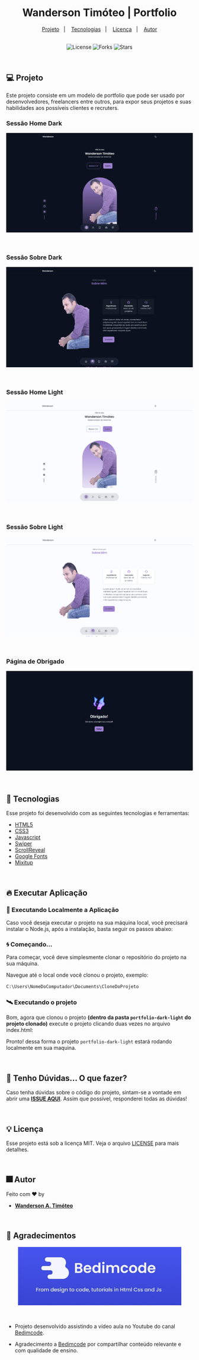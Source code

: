 <h1 align="center">
  Wanderson Timóteo | Portfolio
</h1>

<div align="center">
  <a href="#-projeto">Projeto</a>&nbsp;&nbsp;&nbsp;|&nbsp;&nbsp;&nbsp;
  <a href="#-tecnologias">Tecnologias</a>&nbsp;&nbsp;&nbsp;|&nbsp;&nbsp;&nbsp;
  <a href="#-licença">Licença</a>&nbsp;&nbsp;&nbsp;|&nbsp;&nbsp;&nbsp;
  <a href="#-autor">Autor</a>
</div>

<br> 

<p align="center">
  <img  src="https://img.shields.io/static/v1?label=license&message=MIT&color=15C3D6&labelColor=000000" alt="License">
  <img src="https://img.shields.io/github/forks/Wanderson-A-Timoteo/nlw-heat-origin?label=forks&message=MIT&color=15C3D6&labelColor=000000" alt="Forks">
  <img src="https://img.shields.io/github/stars/Wanderson-A-Timoteo/nlw-heat-origin?label=stars&message=MIT&color=15C3D6&labelColor=000000" alt="Stars">
</p>

<br>

## 💻 Projeto

Este projeto consiste em um modelo de portfolio que pode ser usado por desenvolvedores, freelancers entre outros, para expor seus projetos e suas habilidades aos possíveis clientes e recruters. 
<br>

### Sessão Home Dark

<p align="center">
    <img alt="Imagem da Sessão home Dark" title="Sessão Home Dark" 
    src=".github/home-dark.png" />
</p>
<br>

### Sessão Sobre Dark
<p align="center">
    <img alt="Imagem da Sessão Sobre Dark" title="Sessão Sobre Dark" 
    src=".github/sobre-dark.png" />
</p>
<br>

### Sessão Home Light 

<p align="center">
    <img alt="Imagem da Sessão Home Light" title="Sessão Home Light" 
    src=".github/home-light.png" />
</p>
<br>

### Sessão Sobre Light
<p align="center">
    <img alt="Imagem da Sessão Sobre Light" title="Sessão Sobre Light" 
    src=".github/sobre-light.png" />
</p>
<br>

### Página de Obrigado
<p align="center">
    <img alt="Imagem da Tela de obrigado" title="Tela de obrigado" 
    src=".github/obrigado.png" />
</p>
<br>

## 🚀 Tecnologias

Esse projeto foi desenvolvido com as seguintes tecnologias e ferramentas:

- [HTML5](https://www.w3schools.com/html/)
- [CSS3](https://www.w3schools.com/Css/)
- [Javascript](https://www.w3schools.com/js/DEFAULT.asp)
- [Swiper](https://swiperjs.com/)
- [ScrollReveal](https://scrollrevealjs.org/)
- [Google Fonts](https://fonts.google.com/)
- [Mixitup](https://www.kunkalabs.com/mixitup/)

<br>

## 🔥 Executar Aplicação

### 🎇 Executando Localmente a Aplicação

Caso você deseja executar o projeto na sua máquina local, você precisará instalar o Node.js, após a instalação, basta seguir os passos abaixo:

### 🌀 Começando...

Para começar, você deve simplesmente clonar o repositório do projeto na sua máquina.

Navegue até o local onde você clonou o projeto, exemplo:

```sh
C:\Users\NomeDoComputador\Documents\CloneDoProjeto
```

### 🛰️ Executando o projeto

Bom, agora que clonou o projeto **(dentro da pasta `portfolio-dark-light` do projeto clonado)** execute o projeto clicando duas vezes no arquivo index.html:

Pronto! dessa forma o projeto `portfolio-dark-light` estará rodando localmente em sua maquina.

<br>

## 🚩 Tenho Dúvidas... O que fazer?

Caso tenha dúvidas sobre o código do projeto, sintam-se a vontade em abrir uma **[ISSUE AQUI](https://github.com/Wanderson-A-Timoteo/portfolio-dark-light/issues)**. Assim que possível, responderei todas as dúvidas!

<br>

## 💡 Licença

Esse projeto está sob a licença MIT. Veja o arquivo [LICENSE](.github/LICENSE.md) para mais detalhes.

<br>

## 🎆 Autor

Feito com ♥ by

-  [**Wanderson A. Timóteo**](https://wanderson.tk)

<br>

## 🤝 Agradecimentos

<p align="center">
    <img alt="Logo da Bedimcode" title="Logo da Bedimcode" 
    src=".github/bedimcode.png" />
</p>
<br>


- Projeto desenvolvido assistindo a vídeo aula no Youtube do canal [Bedimcode](https://www.youtube.com/watch?v=oy8dSsK57Ps&t=993s).

- Agradecimento a [Bedimcode](https://www.youtube.com/c/Bedimcode) por compartilhar conteúdo relevante e com qualidade de ensino.

